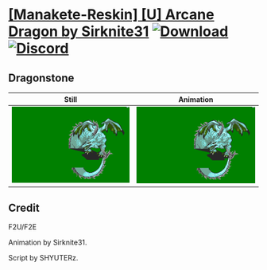 # [\[Manakete-Reskin\] \[U\] Arcane Dragon by Sirknite31](./) [![Download](https://img.shields.io/badge/Download--red?style=social&logo=github)](https://minhaskamal.github.io/DownGit/#/home?url=https://github.com/Klokinator/FE-Repo/tree/main/Battle%20Animations%2FMonsters%20-%20Dragons%20and%20Special%2F%5BManakete-Reskin%5D%20%5BU%5D%20Arcane%20Dragon%20by%20Sirknite31%2F8.%20Dragonstone) [![Discord](https://img.shields.io/badge/Discord--blue?style=social&logo=discord)](https://discord.gg/C7VNGnyTPA)

## Dragonstone

| Still | Animation |
| :---: | :-------: |
| ![Dragonstone still](./Dragonstone_000.png) | ![Dragonstone](./Dragonstone.gif) |

## Credit

F2U/F2E

Animation by Sirknite31.

Script by SHYUTERz.

